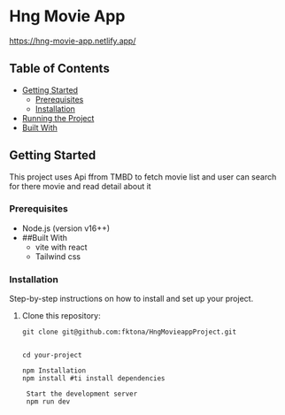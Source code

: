 # Hng Movie App
https://hng-movie-app.netlify.app/

## Table of Contents

- [Getting Started](#getting-started)
  - [Prerequisites](#prerequisites)
  - [Installation](#installation)
- [Running the Project](#running-the-project)
- [Built With](#built-with)


## Getting Started

This project uses Api ffrom TMBD to fetch movie list and user can search for there movie and read detail about it 

### Prerequisites

- Node.js (version v16++)
- 
   ##Built With
   - vite with react 
   - Tailwind css

### Installation

Step-by-step instructions on how to install and set up your project.

1. Clone this repository:

   ```shell
   git clone git@github.com:fktona/HngMovieappProject.git
   
 
   cd your-project
   
   npm Installation
   npm install #ti install dependencies
   
    Start the development server
    npm run dev


